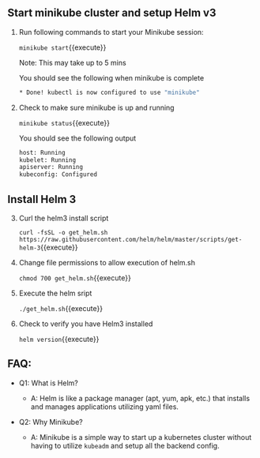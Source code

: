 ## Start minikube cluster and setup Helm v3
1. Run following commands to start your Minikube session:

    `minikube start`{{execute}}

    Note: This may take up to 5 mins

    You should see the following when minikube is complete

    ```bash
    * Done! kubectl is now configured to use "minikube"
    ```

2. Check to make sure minikube is up and running
    
    `minikube status`{{execute}}

    You should see the following output

    ```bash
    host: Running
    kubelet: Running
    apiserver: Running
    kubeconfig: Configured
    ```

## Install Helm 3

3. Curl the helm3 install script

    `curl -fsSL -o get_helm.sh https://raw.githubusercontent.com/helm/helm/master/scripts/get-helm-3`{{execute}}

4. Change file permissions to allow execution of helm.sh

    `chmod 700 get_helm.sh`{{execute}}


5. Execute the helm sript

    `./get_helm.sh`{{execute}}

6. Check to verify you have Helm3 installed

    `helm version`{{execute}}

## FAQ:

- Q1: What is Helm?
    - A: Helm is like a package manager (apt, yum, apk, etc.) that installs and manages applications utilizing yaml files.

- Q2: Why Minikube?
    - A: Minikube is a simple way to start up a kubernetes cluster without having to utilize `kubeadm` and setup all the backend config.

